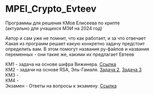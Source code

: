 # MPEI_Crypto_Evteev

Программы для решения КМов Елисеева по крипте  
(актуально для учащихся МЭИ на 2024 год)

Автор и сам уже не помнит, что как работает, и за что отвечает  
Какая из программ решает какую конкретно задачу предстоит определить вам. В этом помогут названия py-файлов и названия переменных - они такие же, какими их предлагает Евтеев

КМ1 - задача на основе шифра Вижинера. [Ссылка](https://github.com/AronHopeless/MPEI_Crypto_Evteev/tree/main/KM1)  
КМ2 - задачи на основе RSA, Эль-Гамаля. [Задача 2](https://github.com/AronHopeless/MPEI_Crypto_Evteev/blob/main/RSA/RSA%20ataka%20na%20secretniy%20kluch%20i%20vzlom.py), [Задача 3](https://github.com/AronHopeless/MPEI_Crypto_Evteev/blob/main/Эль-Гамаль/el_gamal%20t9.py)  
КМ3 -   
КМ4 -   
Экзамен - Ответы на вопросы к экзамену. [Ссылка](https://github.com/AronHopeless/MPEI_Crypto_Evteev/blob/main/Teoria_Kripta.docx)
